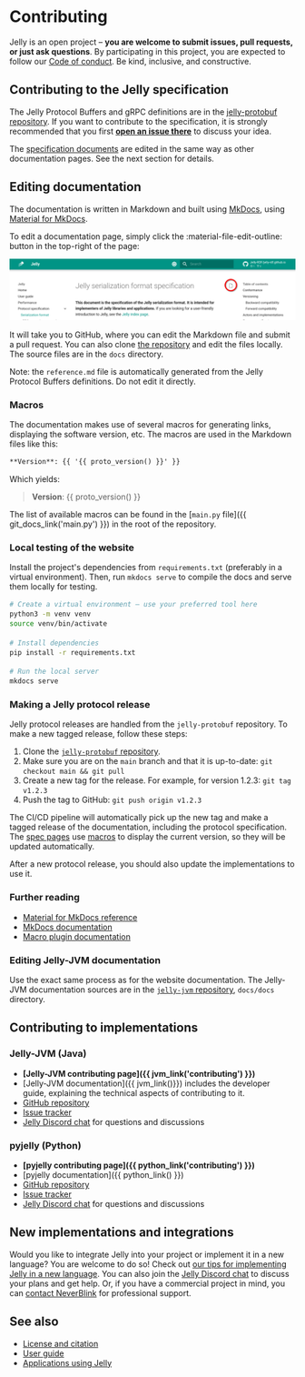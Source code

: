 # Contributing

Jelly is an open project – **you are welcome to submit issues, pull requests, or just ask questions**.
By participating in this project, you are expected to follow our [Code of conduct](./code_of_conduct.md). Be kind, inclusive, and constructive.

## Contributing to the Jelly specification

The Jelly Protocol Buffers and gRPC definitions are in the [jelly-protobuf repository](https://github.com/Jelly-RDF/jelly-protobuf). If you want to contribute to the specification, it is strongly recommended that you first **[open an issue there](https://github.com/Jelly-RDF/jelly-protobuf/issues/new/choose)** to discuss your idea.

The [specification documents](../specification/index.md) are edited in the same way as other documentation pages. See the next section for details.

## Editing documentation

The documentation is written in Markdown and built using [MkDocs](https://www.mkdocs.org/), using [Material for MkDocs](https://squidfunk.github.io/mkdocs-material/).

To edit a documentation page, simply click the :material-file-edit-outline: button in the top-right of the page:

![Edit this page](../assets/edit_button.png)

It will take you to GitHub, where you can edit the Markdown file and submit a pull request. You can also clone [the repository](https://github.com/Jelly-RDF/jelly-rdf.github.io) and edit the files locally. The source files are in the `docs` directory.

Note: the `reference.md` file is automatically generated from the Jelly Protocol Buffers definitions. Do not edit it directly.

### Macros

The documentation makes use of several macros for generating links, displaying the software version, etc. The macros are used in the Markdown files like this:

```markdown
**Version**: {{ '{{ proto_version() }}' }}
```

Which yields: 

> **Version**: {{ proto_version() }}

The list of available macros can be found in the [`main.py` file]({{ git_docs_link('main.py') }}) in the root of the repository.

### Local testing of the website

Install the project's dependencies from `requirements.txt` (preferably in a virtual environment). Then, run `mkdocs serve` to compile the docs and serve them locally for testing.

```bash
# Create a virtual environment – use your preferred tool here
python3 -m venv venv
source venv/bin/activate

# Install dependencies
pip install -r requirements.txt

# Run the local server
mkdocs serve
```

### Making a Jelly protocol release

Jelly protocol releases are handled from the `jelly-protobuf` repository. To make a new tagged release, follow these steps:

1. Clone the [`jelly-protobuf` repository](https://github.com/Jelly-RDF/jelly-protobuf).
2. Make sure you are on the `main` branch and that it is up-to-date: `git checkout main && git pull`
3. Create a new tag for the release. For example, for version 1.2.3: `git tag v1.2.3`
4. Push the tag to GitHub: `git push origin v1.2.3`

The CI/CD pipeline will automatically pick up the new tag and make a tagged release of the documentation, including the protocol specification. The [spec pages](../specification/index.md) use [macros](#macros) to display the current version, so they will be updated automatically.

After a new protocol release, you should also update the implementations to use it.

### Further reading

- [Material for MkDocs reference](https://squidfunk.github.io/mkdocs-material/reference/)
- [MkDocs documentation](https://www.mkdocs.org/user-guide/writing-your-docs/)
- [Macro plugin documentation](https://mkdocs-macros-plugin.readthedocs.io/en/latest/)

### Editing Jelly-JVM documentation

Use the exact same process as for the website documentation. The Jelly-JVM documentation sources are in the [`jelly-jvm` repository](https://github.com/Jelly-RDF/jelly-jvm), `docs/docs` directory.

## Contributing to implementations

### Jelly-JVM (Java)

- **[Jelly-JVM contributing page]({{ jvm_link('contributing') }})**
- [Jelly-JVM documentation]({{ jvm_link()}}) includes the developer guide, explaining the technical aspects of contributing to it.
- [GitHub repository](https://github.com/Jelly-RDF/jelly-jvm)
- [Issue tracker](https://github.com/Jelly-RDF/jelly-jvm/issues)
- [Jelly Discord chat](https://discord.gg/A8sN5XwVa5) for questions and discussions

### pyjelly (Python)

- **[pyjelly contributing page]({{ python_link('contributing') }})**
- [pyjelly documentation]({{ python_link() }}) 
- [GitHub repository](https://github.com/Jelly-RDF/pyjelly)
- [Issue tracker](https://github.com/Jelly-RDF/pyjelly/issues)
- [Jelly Discord chat](https://discord.gg/A8sN5XwVa5) for questions and discussions

## New implementations and integrations

Would you like to integrate Jelly into your project or implement it in a new language? You are welcome to do so! Check out [our tips for implementing Jelly in a new language](../user-guide.md#implementing-jelly). You can also join the [Jelly Discord chat](https://discord.gg/A8sN5XwVa5) to discuss your plans and get help. Or, if you have a commercial project in mind, you can [contact NeverBlink](mailto:piotr@neverblink) for professional support.

## See also

- [License and citation](../licensing/index.md)
- [User guide](../user-guide.md)
- [Applications using Jelly](../use-cases.md)
